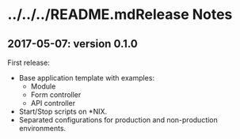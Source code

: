 ../../../README.mdRelease Notes
=============

## 2017-05-07: version 0.1.0

First release:
 
- Base application template with examples:
  - Module
  - Form controller
  - API controller
- Start/Stop scripts on *NIX.
- Separated configurations for production and non-production environments.
